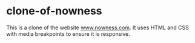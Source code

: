 # clone-of-nowness

This is a clone of the website www.nowness.com. It uses HTML and CSS with media breakpoints to ensure it is responsive.